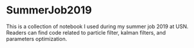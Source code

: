 # SummerJob2019
This is a collection of notebook I used during my summer job 2019 at USN. Readers can find code related to particle filter, kalman filters, and parameters optimization.
